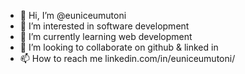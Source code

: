 - 👋 Hi, I’m @euniceumutoni
- 👀 I’m interested in software development
- 🌱 I’m currently learning web development
- 💞️ I’m looking to collaborate on github & linked in
- 📫 How to reach me linkedin.com/in/euniceumutoni/

<!---
euniceumutoni/euniceumutoni is a ✨ special ✨ repository because its `README.md` (this file) appears on your GitHub profile.
You can click the Preview link to take a look at your changes.
--->
